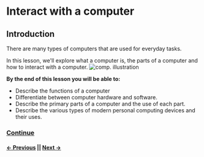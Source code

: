 # Interact with a computer

## Introduction
There are many types of computers that are used for everyday tasks.

In this lesson, we'll explore what a computer is, the parts of a computer and how to interact with a computer.
![comp. illustration](https://github.com/immortal-miku/MDLC-Archives/blob/main/Module%201/1/computers_illustration.jpg?raw=true)

**By the end of this lesson you will be able to:**
* Describe the functions of a computer
* Differentiate between computer hardware and software.
* Describe the primary parts of a computer and the use of each part.
* Describe the various types of modern personal computing devices and their uses.

### [Continue](https://github.com/immortal-miku/MDLC-Archives/blob/main/Module%201/1/Lessonpt2.md)

#### [<- Previous]() || [Next ->]()

